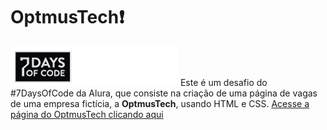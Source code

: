 # OptmusTech:exclamation:
![logo](assets/img/code.png)
Este é um desafio do #7DaysOfCode da Alura, que consiste na criação de uma página de vagas de uma empresa fictícia, a **OptmusTech**, usando HTML e CSS.
[Acesse a página do OptmusTech clicando aqui](https://miikaelgit.github.io/optmustech/)